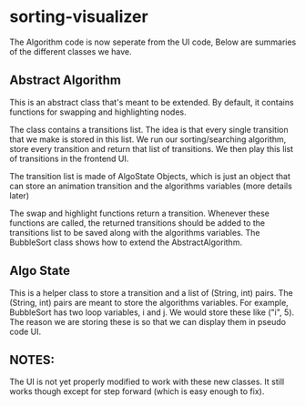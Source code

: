 # sorting-visualizer

The Algorithm code is now seperate from the UI code,
Below are summaries of the different classes we have.

## Abstract Algorithm
This is an abstract class that's meant to be extended.
By default, it contains functions for swapping and highlighting nodes.

The class contains a transitions list. The idea is that every single transition that we make is stored in this list. 
We run our sorting/searching algorithm, store every transition and return that list of transitions. We then play this list of transitions in the frontend UI.

The transition list is made of AlgoState Objects, which is just an object that can store an animation transition and the algorithms variables (more details later)

The swap and highlight functions return a transition. Whenever these functions are called, the returned transitions should be added to the transitions list to be saved 
along with the algorithms variables. The BubbleSort class shows how to extend the AbstractAlgorithm. 

## Algo State
This is a helper class to store a transition and a list of (String, int) pairs. The (String, int) pairs are meant to store the algorithms variables.
For example, BubbleSort has two loop variables, i and j. We would store these like ("i", 5). The reason we are storing these is so that we can display
them in pseudo code UI.

## NOTES:
The UI is not yet properly modified to work with these new classes. It still works though except for step forward (which is easy enough to fix).
